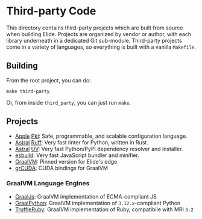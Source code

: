 
# Third-party Code

This directory contains third-party projects which are built from source when building Elide. Projects are organized by
vendor or author, with each library underneath in a dedicated Git sub-module. Third-party projects come in a variety of
languages, so everything is built with a vanilla `Makefile`.

## Building

From the root project, you can do:
```
make third-party
```

Or, from inside `third_party`, you can just run `make`.

## Projects

- [Apple][0] [Pkl][1]: Safe, programmable, and scalable configuration language.
- [Astral][2] [Ruff][3]: Very fast linter for Python, written in Rust.
- [Astral][2] [UV][4]: Very fast Python/PyPI dependency resolver and installer.
- [esbuild][5]: Very fast JavaScript bundler and minifier.
- [GraalVM][7]: Pinned version for Elide's edge
- [grCUDA][6]: CUDA bindings for GraalVM

### GraalVM Language Engines

- [GraalJs][8]: GraalVM implementation of ECMA-compliant JS
- [GraalPython][9]: GraalVM implementation of `3.12.x`-compliant Python
- [TruffleRuby][10]: GraalVM implementation of Ruby, compatibile with MRI `3.2`

[0]: https://apple.com
[1]: https://github.com/apple/pkl
[2]: https://astral.sh
[3]: https://astral.sh/ruff
[4]: https://github.com/astral-sh/uv
[5]: https://esbuild.github.io
[6]: https://github.com/elide-dev/grcuda
[7]: https://github.com/oracle/graal
[8]: https://github.com/oracle/graaljs
[9]: https://github.com/oracle/graalpython
[10]: https://github.com/oracle/truffleruby

